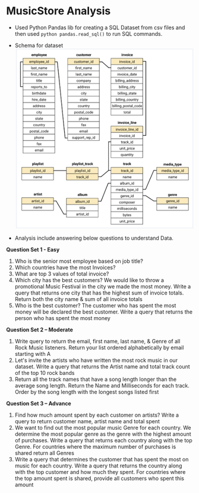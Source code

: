 # MusicStore Analysis

- Used Python Pandas lib for creating a SQL Dataset from csv files and then used ```python pandas.read_sql()``` to run SQL commands.
- Schema for dataset
  ![](https://github.com/iNiketan/SQL_Projects/blob/main/Music%20Playlist-%20SQL%20Project/schema_diagram.png)

- Analysis include answering below questions to understand Data.
  
**Question Set 1 - Easy**
1. Who is the senior most employee based on job title?
2. Which countries have the most Invoices?
3. What are top 3 values of total invoice?
4. Which city has the best customers? We would like to throw a promotional Music 
Festival in the city we made the most money. Write a query that returns one city that 
has the highest sum of invoice totals. Return both the city name & sum of all invoice 
totals
5. Who is the best customer? The customer who has spent the most money will be 
declared the best customer. Write a query that returns the person who has spent the 
most money

**Question Set 2 – Moderate**
1. Write query to return the email, first name, last name, & Genre of all Rock Music 
listeners. Return your list ordered alphabetically by email starting with A
2. Let's invite the artists who have written the most rock music in our dataset. Write a 
query that returns the Artist name and total track count of the top 10 rock bands
3. Return all the track names that have a song length longer than the average song length. 
Return the Name and Milliseconds for each track. Order by the song length with the 
longest songs listed first

**Question Set 3 – Advance**
1. Find how much amount spent by each customer on artists? Write a query to return
customer name, artist name and total spent
2. We want to find out the most popular music Genre for each country. We determine the 
most popular genre as the genre with the highest amount of purchases. Write a query 
that returns each country along with the top Genre. For countries where the maximum 
number of purchases is shared return all Genres
3. Write a query that determines the customer that has spent the most on music for each 
country. Write a query that returns the country along with the top customer and how
much they spent. For countries where the top amount spent is shared, provide all 
customers who spent this amount
